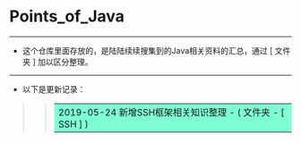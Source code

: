 # Points_of_Java
***
* 这个仓库里面存放的，是陆陆续续搜集到的Java相关资料的汇总，通过 [ 文件夹 ] 加以区分整理。
***
* 以下是更新记录：
>> <table><tr><td bgcolor=#7FFFD4>2019-05-24 新增SSH框架相关知识整理 - ( 文件夹 - [ SSH ] )</td></tr></table>

